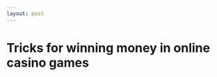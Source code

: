 ```yaml
---
layout: post
---
```


# Tricks for winning money in online casino games

[Soopr]:[https://ufax24.com]